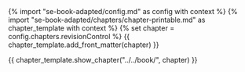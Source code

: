 <frontmatter>
{% import "se-book-adapted/config.md" as config with context %}
{% import "se-book-adapted/chapters/chapter-printable.md" as chapter_template with context %}
{% set chapter = config.chapters.revisionControl %}
{{ chapter_template.add_front_matter(chapter) }}
</frontmatter>

{{ chapter_template.show_chapter("../../book/", chapter) }}